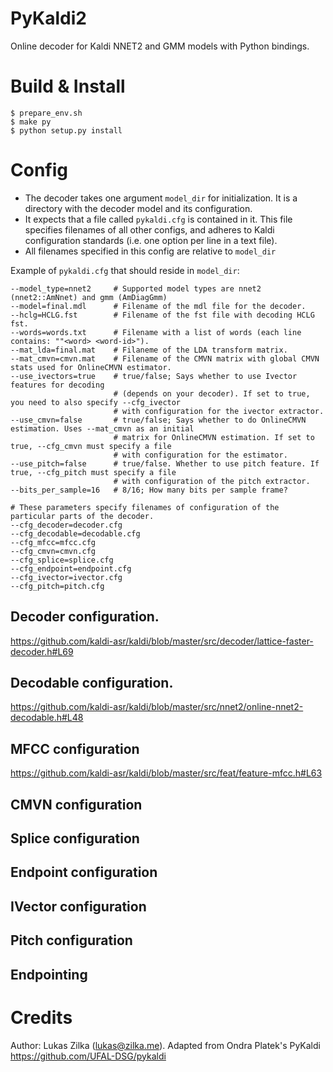 # PyKaldi2

Online decoder for Kaldi NNET2 and GMM models with Python bindings.

# Build & Install

```
$ prepare_env.sh
$ make py
$ python setup.py install
```

# Config

  - The decoder takes one argument `model_dir` for initialization. It is a directory with the decoder model and its configuration.
  - It expects that a file called `pykaldi.cfg` is contained in it. This file specifies filenames of all other configs, and adheres to Kaldi configuration standards (i.e. one option per line in a text file).
  - All filenames specified in this config are relative to `model_dir`

Example of `pykaldi.cfg` that should reside in `model_dir`:

```
--model_type=nnet2     # Supported model types are nnet2 (nnet2::AmNnet) and gmm (AmDiagGmm)
--model=final.mdl      # Filename of the mdl file for the decoder.
--hclg=HCLG.fst        # Filename of the fst file with decoding HCLG fst.
--words=words.txt      # Filename with a list of words (each line contains: ""<word> <word-id>").
--mat_lda=final.mat    # Filaneme of the LDA transform matrix.
--mat_cmvn=cmvn.mat    # Filename of the CMVN matrix with global CMVN stats used for OnlineCMVN estimator.
--use_ivectors=true    # true/false; Says whether to use Ivector features for decoding
                       # (depends on your decoder). If set to true, you need to also specify --cfg_ivector
                       # with configuration for the ivector extractor.
--use_cmvn=false       # true/false; Says whether to do OnlineCMVN estimation. Uses --mat_cmvn as an initial
                       # matrix for OnlineCMVN estimation. If set to true, --cfg_cmvn must specify a file
                       # with configuration for the estimator.
--use_pitch=false      # true/false. Whether to use pitch feature. If true, --cfg_pitch must specify a file
                       # with configuration of the pitch extractor.
--bits_per_sample=16   # 8/16; How many bits per sample frame?

# These parameters specify filenames of configuration of the particular parts of the decoder.
--cfg_decoder=decoder.cfg
--cfg_decodable=decodable.cfg
--cfg_mfcc=mfcc.cfg
--cfg_cmvn=cmvn.cfg
--cfg_splice=splice.cfg
--cfg_endpoint=endpoint.cfg
--cfg_ivector=ivector.cfg
--cfg_pitch=pitch.cfg
```

## Decoder configuration.
https://github.com/kaldi-asr/kaldi/blob/master/src/decoder/lattice-faster-decoder.h#L69

## Decodable configuration.
https://github.com/kaldi-asr/kaldi/blob/master/src/nnet2/online-nnet2-decodable.h#L48

## MFCC configuration
https://github.com/kaldi-asr/kaldi/blob/master/src/feat/feature-mfcc.h#L63

## CMVN configuration

## Splice configuration

## Endpoint configuration

## IVector configuration

## Pitch configuration



## Endpointing

# Credits

Author: Lukas Zilka (lukas@zilka.me). Adapted from Ondra Platek's PyKaldi https://github.com/UFAL-DSG/pykaldi
